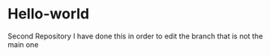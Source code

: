 # Hello-world
Second Repository
I have done this in order to edit the branch that is not the main one
